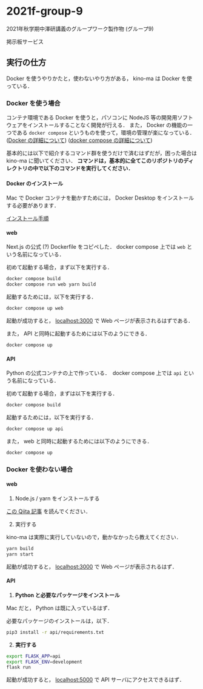 # 2021f-group-9
2021年秋学期中澤研講義のグループワーク製作物 (グループ9)

掲示板サービス

## 実行の仕方
Docker を使うやりかたと，使わないやり方がある， kino-ma は Docker を使っている．

### Docker を使う場合
コンテナ環境である Docker を使うと，パソコンに NodeJS 等の開発用ソフトウェアをインストールすることなく開発が行える．
また， Docker の機能の一つである `docker compose` というものを使って，環境の管理が楽になっている．
([Docker の詳細について](https://knowledge.sakura.ad.jp/13265/))
([docker compose の詳細について](https://knowledge.sakura.ad.jp/16862/))

基本的には以下で紹介するコマンド群を使うだけで済むはずだが，困った場合は kino-ma に聞いてください．
**コマンドは，基本的に全てこのリポジトリのディレクトリの中で以下のコマンドを実行してください．**

#### Docker のインストール
Mac で Docker コンテナを動かすためには， Docker Desktop をインストールする必要があります．

[インストール手順](https://sukkiri.jp/technologies/virtualizers/docker/docker-mac_install.html)

#### web
Next.js の公式 (?) Dockerfile をコピペした． docker compose 上では `web` という名前になっている．

初めて起動する場合，まず以下を実行する．

```sh
docker compose build
docker compose run web yarn build
```

起動するためには，以下を実行する．

```sh
docker compose up web
```

起動が成功すると， [localhost:3000](http://localhost:3000) で Web ページが表示されるはずである．

また， API と同時に起動するためには以下のようにできる．

```sh
docker compose up
```

#### API
Python の公式コンテナの上で作っている．　docker compose 上では `api` という名前になっている．

初めて起動する場合，まずは以下を実行する．

```sh
docker compose build
```

起動するためには，以下を実行する．

```sh
docker compose up api
```

また， web と同時に起動するためには以下のようにできる．

```sh
docker compose up
```

### Docker を使わない場合

#### web
1. Node.js / yarn をインストールする

[この Qiita 記事](https://qiita.com/suisui654/items/1b89446e03991c7c2c3d) を読んでください．

2. 実行する

kino-ma は実際に実行していないので，動かなかったら教えてください．

```sh
yarn build
yarn start
```

起動が成功すると， [localhost:3000](http://localhost:3000) で Web ページが表示されるはず．

#### API

1. **Python と必要なパッケージをインストール**

Mac だと， Python は既に入っているはず．

必要なパッケージのインストールは，以下．

```sh
pip3 install -r api/requirements.txt
```

2. **実行する**

```sh
export FLASK_APP=api
export FLASK_ENV=development
flask run
```

起動が成功すると， [localhost:5000](http://localhost:5000) で API サーバにアクセスできるはず．
